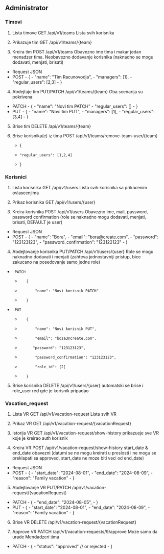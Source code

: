 ## Administrator

### Timovi
1. Lista timove GET /api/v1/teams Lista svih korisnika

2. Prikazuje tim GET /api/v1/teams/{team}

3. Kreira tim POST /api/v1/teams Obavezno ime tima i makar jedan menadzer tima. Neobavezno dodavanje korisnika (naknadno se mogu dodavati, menjati, brisati)
- Request JSON
-    POST
    -   {
    -       "name": "Tim Racunovodja",
    -       "managers": [1],
    -       "regular_users": [2,3]
    -   }
4. Abdejtuje tim PUT/PATCH /api/v1/teams/{team} Oba scenarija su pokrivena
-    PATCH 
    -   {
    -       "name": "Novi tim PATCH"
    -       "regular_users": []
    -   }
-    PUT
    -   {
    -       "name": "Novi tim PUT",
    -       "managers": [1],
    -       "regular_users": [3,4]
    -   }
5. Brise tim DELETE /api/v1/teams/{team}


6. Brise korisnika(e) iz tima POST /api/v1/teams/remove-team-user/{team}
    -   {
    -     "regular_users": [1,2,4]
    -   }

### Korisnici
1. Lista korisnika GET /api/v1/users Lista svih korisnika sa prikacenim ovlascenjima

2. Prikaz korisnika GET /api/v1/users/{user}

3. Kreira korisnika POST /api/v1/users Obavezno ime, mail, password, password confirmation (role se naknadno mogu dodavati, menjati, brisati, DEFAULT je user)
-    Request JSON
-    POST
    -    {
    -        "name": "Bora",
    -        "email": "bora@create.com",
    -        "password": "123123123",
    -        "password_confirmation": "123123123"
    -    }
4. Abdejtovanje korisnika PUT/PATCH /api/v1/users/{user} Role se mogu naknadno dodavati i menjati
   (zahteva jednostavniji pristup, bice zakucano na posedovanje samo jedne role)
-      PATCH 
    -        {
    -            "name": "Novi korisnik PATCH"
    -        }
-      PUT
    -        {
    -            "name": "Novi korisnik PUT",
    -            "email": "boza3@create.com",
    -           "password": "123123123",
    -            "password_confirmation": "123123123",
    -            "role_id": [2]
    -        }
5. Brise korisnika DELETE /api/v1/users/{user} automatski se brise i role_user red gde je korisnik pripadao



### Vacation_request
1. Lista VR GET /api/v1/vacation-request Lista svih VR

2. Prikaz VR GET /api/v1/vacation-request/{vacationRequest}

3. Istorija VR GET /api/v1/vacation-request/show-history prikazueje sve VR koje je kreirao auth korisnik

4. Kreira VR POST /api/v1/vacation-request/show-history start_date & end_date obavezni
     (datumi se ne mogu kreirati u proslosti i ne mogu se preklapati sa approved, start_date ne moze biti veci od end_date)
-    Request JSON
-    POST
    -    {
    -        "start_date": "2024-08-01",
    -        "end_date": "2024-08-09",
    -        "reason": "Family vacation"
    -    }
5. Abdejtovanje VR PUT/PATCH /api/v1/vacation-request/{vacationRequest}
-    PATCH 
    -    {
    -        "end_date": "2024-08-05",
    -    }
-    PUT
    -    {
    -        "start_date": "2024-08-01",
    -        "end_date": "2024-08-09",
    -        "reason": "Family vacation"
    -    }
6. Brise VR DELETE /api/v1/vacation-request/{vacationRequest}

7. Approve VR PATCH /api/v1/vacation-requests/9/approve Moze samo da urade Mendadzeri tima
-    PATCH 
    -    {
    -        "status": "approved" // or rejected 
    -    }